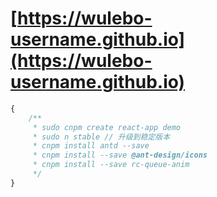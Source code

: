 # **[https://wulebo-username.github.io](https://wulebo-username.github.io)**

```js
{
    /**
     * sudo cnpm create react-app demo
     * sudo n stable // 升级到稳定版本
     * cnpm install antd --save
     * cnpm install --save @ant-design/icons
     * cnpm install --save rc-queue-anim
     */
}
```